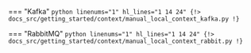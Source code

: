 === "Kafka"
    ```python linenums="1" hl_lines="1 14 24"
    {!> docs_src/getting_started/context/manual_local_context_kafka.py !}
    ```

=== "RabbitMQ"
    ```python linenums="1" hl_lines="1 14 24"
    {!> docs_src/getting_started/context/manual_local_context_rabbit.py !}
    ```
